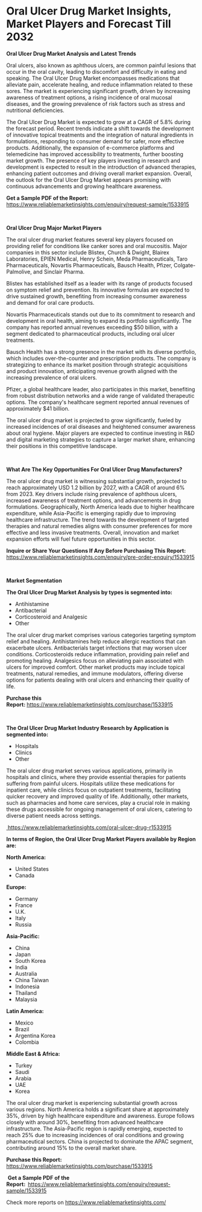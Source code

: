 <p><h1>Oral Ulcer Drug Market Insights, Market Players and Forecast Till 2032</h1></p><p><strong>Oral Ulcer Drug Market Analysis and Latest Trends</strong></p>
<p><p>Oral ulcers, also known as aphthous ulcers, are common painful lesions that occur in the oral cavity, leading to discomfort and difficulty in eating and speaking. The Oral Ulcer Drug Market encompasses medications that alleviate pain, accelerate healing, and reduce inflammation related to these sores. The market is experiencing significant growth, driven by increasing awareness of treatment options, a rising incidence of oral mucosal diseases, and the growing prevalence of risk factors such as stress and nutritional deficiencies.</p><p>The Oral Ulcer Drug Market is expected to grow at a CAGR of 5.8% during the forecast period. Recent trends indicate a shift towards the development of innovative topical treatments and the integration of natural ingredients in formulations, responding to consumer demand for safer, more effective products. Additionally, the expansion of e-commerce platforms and telemedicine has improved accessibility to treatments, further boosting market growth. The presence of key players investing in research and development is expected to result in the introduction of advanced therapies, enhancing patient outcomes and driving overall market expansion. Overall, the outlook for the Oral Ulcer Drug Market appears promising with continuous advancements and growing healthcare awareness.</p></p>
<p><strong>Get a Sample PDF of the Report:&nbsp;</strong> <a href="https://www.reliablemarketinsights.com/enquiry/request-sample/1533915?utm_campaign=3268&utm_medium=2&utm_source=Github&utm_content=ia&utm_term=09032025&utm_id=oral-ulcer-drug">https://www.reliablemarketinsights.com/enquiry/request-sample/1533915</a></p>
<p>&nbsp;</p>
<p><strong>Oral Ulcer Drug Major Market Players</strong></p>
<p><p>The oral ulcer drug market features several key players focused on providing relief for conditions like canker sores and oral mucositis. Major companies in this sector include Blistex, Church & Dwight, Blairex Laboratories, EPIEN Medical, Henry Schein, Meda Pharmaceuticals, Taro Pharmaceuticals, Novartis Pharmaceuticals, Bausch Health, Pfizer, Colgate-Palmolive, and Sinclair Pharma.</p><p>Blistex has established itself as a leader with its range of products focused on symptom relief and prevention. Its innovative formulas are expected to drive sustained growth, benefiting from increasing consumer awareness and demand for oral care products.</p><p>Novartis Pharmaceuticals stands out due to its commitment to research and development in oral health, aiming to expand its portfolio significantly. The company has reported annual revenues exceeding $50 billion, with a segment dedicated to pharmaceutical products, including oral ulcer treatments.</p><p>Bausch Health has a strong presence in the market with its diverse portfolio, which includes over-the-counter and prescription products. The company is strategizing to enhance its market position through strategic acquisitions and product innovation, anticipating revenue growth aligned with the increasing prevalence of oral ulcers.</p><p>Pfizer, a global healthcare leader, also participates in this market, benefiting from robust distribution networks and a wide range of validated therapeutic options. The company's healthcare segment reported annual revenues of approximately $41 billion.</p><p>The oral ulcer drug market is projected to grow significantly, fueled by increased incidences of oral diseases and heightened consumer awareness about oral hygiene. Major players are expected to continue investing in R&D and digital marketing strategies to capture a larger market share, enhancing their positions in this competitive landscape.</p></p>
<p>&nbsp;</p>
<p><strong>What Are The Key Opportunities For Oral Ulcer Drug Manufacturers?</strong></p>
<p><p>The oral ulcer drug market is witnessing substantial growth, projected to reach approximately USD 1.2 billion by 2027, with a CAGR of around 6% from 2023. Key drivers include rising prevalence of aphthous ulcers, increased awareness of treatment options, and advancements in drug formulations. Geographically, North America leads due to higher healthcare expenditure, while Asia-Pacific is emerging rapidly due to improving healthcare infrastructure. The trend towards the development of targeted therapies and natural remedies aligns with consumer preferences for more effective and less invasive treatments. Overall, innovation and market expansion efforts will fuel future opportunities in this sector.</p></p>
<p><strong>Inquire or Share Your Questions If Any Before Purchasing This Report:</strong> <a href="https://www.reliablemarketinsights.com/enquiry/pre-order-enquiry/1533915?utm_campaign=3268&utm_medium=2&utm_source=Github&utm_content=ia&utm_term=09032025&utm_id=oral-ulcer-drug">https://www.reliablemarketinsights.com/enquiry/pre-order-enquiry/1533915</a></p>
<p>&nbsp;</p>
<p><strong>Market Segmentation</strong></p>
<p><strong>The Oral Ulcer Drug Market Analysis by types is segmented into:</strong></p>
<p><ul><li>Antihistamine</li><li>Antibacterial</li><li>Corticosteroid and Analgesic</li><li>Other</li></ul></p>
<p><p>The oral ulcer drug market comprises various categories targeting symptom relief and healing. Antihistamines help reduce allergic reactions that can exacerbate ulcers. Antibacterials target infections that may worsen ulcer conditions. Corticosteroids reduce inflammation, providing pain relief and promoting healing. Analgesics focus on alleviating pain associated with ulcers for improved comfort. Other market products may include topical treatments, natural remedies, and immune modulators, offering diverse options for patients dealing with oral ulcers and enhancing their quality of life.</p></p>
<p><strong>Purchase this Report:&nbsp;</strong><a href="https://www.reliablemarketinsights.com/purchase/1533915?utm_campaign=3268&utm_medium=2&utm_source=Github&utm_content=ia&utm_term=09032025&utm_id=oral-ulcer-drug">https://www.reliablemarketinsights.com/purchase/1533915</a></p>
<p>&nbsp;</p>
<p><strong>The Oral Ulcer Drug Market Industry Research by Application is segmented into:</strong></p>
<p><ul><li>Hospitals</li><li>Clinics</li><li>Other</li></ul></p>
<p><p>The oral ulcer drug market serves various applications, primarily in hospitals and clinics, where they provide essential therapies for patients suffering from painful ulcers. Hospitals utilize these medications for inpatient care, while clinics focus on outpatient treatments, facilitating quicker recovery and improved quality of life. Additionally, other markets, such as pharmacies and home care services, play a crucial role in making these drugs accessible for ongoing management of oral ulcers, catering to diverse patient needs across settings.</p></p>
<p><a href="https://www.reliablemarketinsights.com/oral-ulcer-drug-r1533915?utm_campaign=3268&utm_medium=2&utm_source=Github&utm_content=ia&utm_term=09032025&utm_id=oral-ulcer-drug">&nbsp;https://www.reliablemarketinsights.com/oral-ulcer-drug-r1533915</a></p>
<p><strong>In terms of Region, the Oral Ulcer Drug Market Players available by Region are:</strong></p>
<p>
    <p> <strong> North America: </strong>
        <ul>
            <li>United States</li>
            <li>Canada</li>
        </ul>
        </p> 
    <p> <strong> Europe: </strong>
        <ul>
            <li>Germany</li>
            <li>France</li>
            <li>U.K.</li>
            <li>Italy</li>
            <li>Russia</li>
        </ul>
        </p> 
    <p> <strong> Asia-Pacific: </strong>
        <ul>
            <li>China</li>
            <li>Japan</li>
            <li>South Korea</li>
            <li>India</li>
            <li>Australia</li>
            <li>China Taiwan</li>
            <li>Indonesia</li>
            <li>Thailand</li>
            <li>Malaysia</li>
        </ul>
        </p> 
    <p> <strong> Latin America: </strong>
        <ul>
            <li>Mexico</li>
            <li>Brazil</li>
            <li>Argentina Korea</li>
            <li>Colombia</li>
        </ul>
        </p> 
    <p> <strong> Middle East & Africa: </strong>
        <ul>
            <li>Turkey</li>
            <li>Saudi</li>
            <li>Arabia</li>
            <li>UAE</li>
            <li>Korea</li>
        </ul>
    </p>
    </p>
<p><p>The oral ulcer drug market is experiencing substantial growth across various regions. North America holds a significant share at approximately 35%, driven by high healthcare expenditure and awareness. Europe follows closely with around 30%, benefiting from advanced healthcare infrastructure. The Asia-Pacific region is rapidly emerging, expected to reach 25% due to increasing incidences of oral conditions and growing pharmaceutical sectors. China is projected to dominate the APAC segment, contributing around 15% to the overall market share.</p></p>
<p><strong>Purchase this Report: </strong><a href="https://www.reliablemarketinsights.com/purchase/1533915?utm_campaign=3268&utm_medium=2&utm_source=Github&utm_content=ia&utm_term=09032025&utm_id=oral-ulcer-drug">https://www.reliablemarketinsights.com/purchase/1533915</a></p>
<p>&nbsp;<strong>Get a Sample PDF of the Report:&nbsp;&nbsp;</strong><a href="https://www.reliablemarketinsights.com/enquiry/request-sample/1533915?utm_campaign=3268&utm_medium=2&utm_source=Github&utm_content=ia&utm_term=09032025&utm_id=oral-ulcer-drug">https://www.reliablemarketinsights.com/enquiry/request-sample/1533915</a></p>
<p><strong></strong></p>
<p>Check more reports on <a href="https://www.reliablemarketinsights.com/?utm_campaign=3268&utm_medium=2&utm_source=Github&utm_content=ia&utm_term=09032025&utm_id=oral-ulcer-drug">https://www.reliablemarketinsights.com/</a></p>